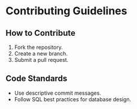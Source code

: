 # Contributing Guidelines

## How to Contribute
1. Fork the repository.
2. Create a new branch.
3. Submit a pull request.

## Code Standards
- Use descriptive commit messages.
- Follow SQL best practices for database design.
